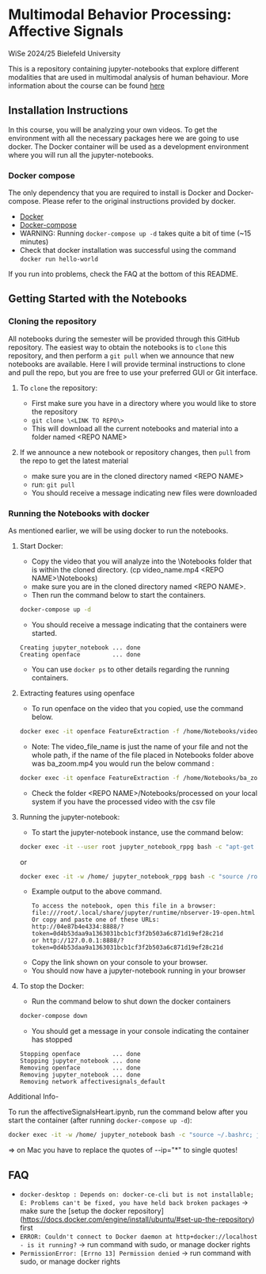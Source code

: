 # Multimodal Behavior Processing: Affective Signals
WiSe 2024/25 Bielefeld University

This is a repository containing jupyter-notebooks that explore different modalities that are used in multimodal analysis of human behaviour. More information about the course can be found [here](https://ekvv.uni-bielefeld.de/kvv_publ/publ/vd?id=395414864)

## Installation Instructions
In this course, you will be analyzing your own videos. To get the environment with all the necessary packages here we are going to use docker. The Docker container will be used as a development environment where you will run all the jupyter-notebooks.

### Docker compose
The only dependency that you are required to install is Docker and Docker-compose. Please refer to the original instructions provided by docker.
* [Docker](https://docs.docker.com/engine/install/)
* [Docker-compose](https://docs.docker.com/compose/install/)
* WARNING: Running ```docker-compose up -d``` takes quite a bit of time (~15 minutes)
* Check that docker installation was successful using the command ``` docker run hello-world ```

If you run into problems, check the FAQ at the bottom of this README.


## Getting Started with the Notebooks

### Cloning the repository

All notebooks during the semester will be provided through this GitHub repository.  The easiest way to obtain the notebooks is to `clone` this repository, and then perform a `git pull` when we announce that new notebooks are available. Here I will provide terminal instructions to clone and pull the repo, but you are free to use your preferred GUI or Git interface.

1. To `clone` the repository:
	- First make sure you have in a directory where you would like to store the repository
	- `git clone \<LINK TO REPO\>`
	- This will download all the current notebooks and material into a folder named \<REPO NAME\>

2. If we announce a new notebook or repository changes, then `pull` from the repo to get the latest material
	- make sure you are in the cloned directory named \<REPO NAME\>
	- run: `git pull`
	- You should receive a message indicating new files were downloaded

### Running the Notebooks with docker
As mentioned earlier, we will be using docker to run the notebooks.

1. Start Docker:
    - Copy the video that you will analyze into the  \Notebooks folder that is within the cloned directory. (cp video_name.mp4 \<REPO NAME>\Notebooks\)
	- make sure you are in the cloned directory named \<REPO NAME\>.
	- Then run the command below to start the containers.

	```bash
	docker-compose up -d
	```

	- You should receive a message indicating that the containers were started.

	```console
	Creating jupyter_notebook ... done
	Creating openface         ... done
	```

  	* You can use ```docker ps``` to other details regarding the running containers.
2. Extracting features using openface
  	- To run openface on the video that you copied, use the command below.
	```bash
	docker exec -it openface FeatureExtraction -f /home/Notebooks/video_file_name -out_dir /home/Notebooks/processed
	```
  	- Note: The video_file_name is just the name of your file and not the whole path, if the name of the file placed in Notebooks folder above was ba_zoom.mp4 you would run the below command :

	```bash
	docker exec -it openface FeatureExtraction -f /home/Notebooks/ba_zoom.mp4 -out_dir /home/Notebooks/processed
	```

  	- Check the folder \<REPO NAME\>/Notebooks/processed on your local system if you have the processed video with the csv file
3. Running the jupyter-notebook:
	- To start the jupyter-notebook instance, use the command below:
	``` bash
	docker exec -it --user root jupyter_notebook_rppg bash -c "apt-get update && apt-get install -y libmagic1 file && source /root/.bashrc && cd /home/ && jupyter-notebook --no-browser --ip='*' --allow-root"
	```
	or
	``` bash
	docker exec -it -w /home/ jupyter_notebook_rppg bash -c "source /root/.bashrc && jupyter-notebook --no-browser --ip='*' --allow-root"
	```

	- Example output to the above command.
    	```console
		To access the notebook, open this file in a browser:
		file:///root/.local/share/jupyter/runtime/nbserver-19-open.html
		Or copy and paste one of these URLs:
		http://04e87b4e4334:8888/?token=0d4b53daa9a1363031bcb1cf3f2b503a6c871d19ef28c21d
		or http://127.0.0.1:8888/?token=0d4b53daa9a1363031bcb1cf3f2b503a6c871d19ef28c21d
		```
	- Copy the link shown on your console to your browser.
	- You should now have a jupyter-notebook running in your browser
4. To stop the Docker:
  	- Run the command below to shut down the docker containers
	``` bash
	docker-compose down
	```
  	- You should get a message in your console indicating the container has stopped

	```console
	Stopping openface         ... done
	Stopping jupyter_notebook ... done
	Removing openface         ... done
	Removing jupyter_notebook ... done
	Removing network affectivesignals_default
	```
Additional Info-

To run the affectiveSignalsHeart.ipynb, run the command below after you start the container (after running ```docker-compose up -d```):
``` bash
docker exec -it -w /home/ jupyter_notebook bash -c "source ~/.bashrc; jupyter-notebook --no-browser --ip="*" --allow-root"
```
=> on Mac you have to replace the quotes of --ip="*" to single quotes!

## FAQ
* ```docker-desktop : Depends on: docker-ce-cli but is not installable; E: Problems can't be fixed, you have held back broken packages```
	-> make sure the [setup the docker repository] (https://docs.docker.com/engine/install/ubuntu/#set-up-the-repository) first
* ```ERROR: Couldn't connect to Docker daemon at http+docker://localhost - is it running?```
	-> run command with sudo, or manage docker rights
* ```PermissionError: [Errno 13] Permission denied```
	-> run command with sudo, or manage docker rights
